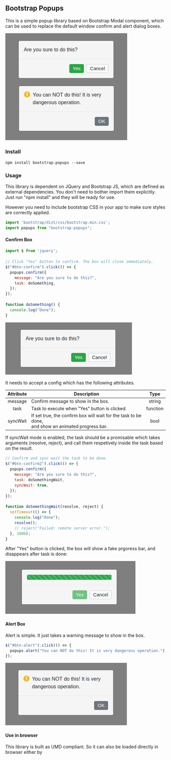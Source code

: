 ## Bootstrap Popups

This is a simple popup library based on Bootstrap Modal component, which can be used to replace the default window confirm and alert dialog boxes.

<img src="https://raw.githubusercontent.com/yuanhang3260/Bootstrap-PopUps/master/examples/pics.png" alt="example1"/>

### Install
```nohighlight
npm install bootstrap-popups --save
```

### Usage
This library is dependent on JQuery and Bootstrap JS, which are defined as external dependencies. You don't need to bother import them explicitly.
Just run "npm install" and they will be ready for use.

However you need to include bootstrap CSS in your app to make sure styles are correctly applied.

```javascript
import 'bootstrap/dist/css/bootstrap.min.css';
import popups from "bootstrap-popups";
```
#### Confirm Box
```javascript
import $ from 'jquery';

// Click "Yes" button to confirm. The box will close immediately.
$("#btn-confirm").click(() => {
  popups.confirm({
    message: "Are you sure to do this?",
    task: doSomething,
  });
});

function doSomething() {
  console.log("Done");
}
```
<img src="https://raw.githubusercontent.com/yuanhang3260/Bootstrap-PopUps/master/examples/confirm.png" alt="example1"/>

It needs to accept a config which has the following attributes.

|   Attribute   |                Description                    |    Type    |
| :-----------: | --------------------------------------------- | :--------: |
| message       | Confirm message to show in the box.           |  string    |
| task          | Task to execute when "Yes" button is clicked. |  function  |
| syncWait      | If set true, the confirm box will wait for the task to be done,<br>and show an animated progress bar. |  bool |

If syncWait mode is enabled, the task should be a promisable which takes arguments (resolve, reject), and call them respetively inside the task based on the result.
```javascript
// Confirm and sync wait the task to be done.
$("#btn-confirm2").click(() => {
  popups.confirm({
    message: "Are you sure to do this?",
    task: doSomethingWait,
    syncWait: true,
  });
});

function doSomethingWait(resolve, reject) {
  setTimeout(() => {
    console.log("Done");
    resolve();
    // reject("Failed: remote server error.");
  }, 1000);
}
```
After "Yes" button is clicked, the box will show a fake prgoress bar, and disappears after task is done:

<img src="https://raw.githubusercontent.com/yuanhang3260/Bootstrap-PopUps/master/examples/waiting.png" alt="example4"/>

#### Alert Box
Alert is simple. It just takes a warning message to show in the box.
```javascript
$("#btn-alert").click(() => {
  popups.alert("You can NOT do this! It is very dangerous operation.");
});
```
<img src="https://raw.githubusercontent.com/yuanhang3260/Bootstrap-PopUps/master/examples/alert.png" alt="example4"/>

#### Use in browser
This library is built as UMD compliant. So it can also be loaded directly in browser either by <script> or AMD, with module  
name "popups". Note when used in this way, you need to load JQuery and Bootstrap JS/CSS before this module.
### License
[MIT License](https://raw.githubusercontent.com/yuanhang3260/Bootstrap-PopUps/blob/master/LICENSE)
